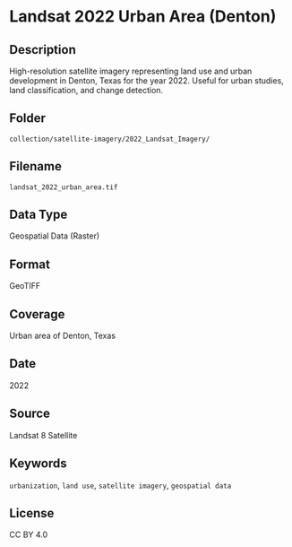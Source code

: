 # Landsat 2022 Urban Area (Denton)

##  Description
High-resolution satellite imagery representing land use and urban development in Denton, Texas for the year 2022. Useful for urban studies, land classification, and change detection.

## Folder
`collection/satellite-imagery/2022_Landsat_Imagery/`

##  Filename
`landsat_2022_urban_area.tif`

##  Data Type
Geospatial Data (Raster)

##  Format
GeoTIFF

##  Coverage
Urban area of Denton, Texas

## Date
2022

## Source
Landsat 8 Satellite

##  Keywords
`urbanization`, `land use`, `satellite imagery`, `geospatial data`

##  License
CC BY 4.0